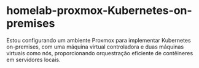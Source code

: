 # homelab-proxmox-Kubernetes-on-premises
Estou configurando um ambiente Proxmox para implementar Kubernetes on-premises, com uma máquina virtual controladora e duas máquinas virtuais como nós, proporcionando orquestração eficiente de contêineres em servidores locais.
